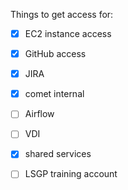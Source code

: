 
Things to get access for:
- [x] EC2 instance access
- [x] GitHub access
- [x] JIRA
- [x] comet internal 
- [ ] Airflow
- [ ] VDI
- [x] shared services 
- [ ] LSGP training account

